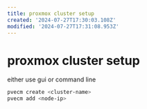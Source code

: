 ```yaml
---
title: proxmox cluster setup
created: '2024-07-27T17:30:03.108Z'
modified: '2024-07-27T17:31:08.953Z'
---
```


# proxmox cluster setup

either use gui or command line

```bash
pvecm create <cluster-name>
pvecm add <node-ip>
```
